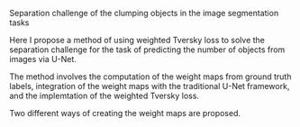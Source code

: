 Separation challenge of the clumping objects in the image segmentation tasks

Here I propose a method of using weighted Tversky loss to solve the separation challenge for the task of predicting the number of objects from images via U-Net.

The method involves the computation of the weight maps from ground truth labels, integration of the weight maps with the traditional U-Net framework, and the implemtation of the weighted Tversky loss.

Two different ways of creating the weight maps are proposed. 
